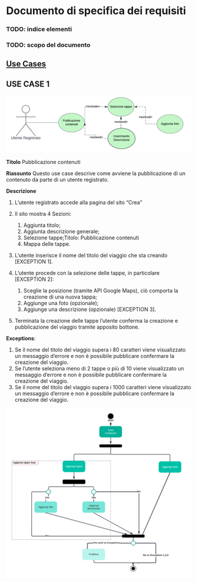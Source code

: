 # Documento di specifica dei requisiti

### TODO: indice elementi

### TODO: scopo del documento


##  <ins> **Use Cases** </ins>
## **USE CASE 1**
![alt text](PubblicazioneContenuti2.png "Activity Diagram del use case")

**Titolo** 
Pubblicazione contenuti

**Riassunto**
Questo use case descrive come avviene la pubblicazione di un contenuto da parte di un utente registrato.

**Descrizione**
1.	L’utente registrato accede alla pagina del sito “Crea”

2.	Il sito mostra 4 Sezioni:
    1. Aggiunta titolo;
    2. Aggiunta descrizione generale;
    3. Selezione tappe;Titolo: Pubblicazione contenuti
    4. Mappa delle tappe.

3.	L’utente inserisce il nome del titolo del viaggio che sta creando [EXCEPTION 1].

4.	L’utente procede con la selezione delle tappe, in particolare [EXCEPTION 2]:
    1.	Sceglie la posizione (tramite API Google Maps), ciò comporta la creazione di una nuova tappa;
    2.	Aggiunge una foto (opzionale);
    3.	Aggiunge una descrizione (opzionale) [EXCEPTION 3].


5.	Terminata la creazione delle tappe l’utente conferma la creazione e pubblicazione del viaggio tramite apposito bottone.

**Exceptions**:
1.	Se il nome del titolo del viaggio supera i 80 caratteri viene visualizzato un messaggio d’errore e non è possibile pubblicare confermare la creazione del viaggio.
2.	Se l’utente seleziona meno di 2 tappe o più di 10 viene visualizzato un messaggio d’errore e non è possibile     pubblicare confermare la creazione del viaggio.
3.	Se il nome del titolo del viaggio supera i 1000 caratteri viene visualizzato un messaggio d’errore e non è possibile pubblicare confermare la creazione del viaggio.



![alt text](PubblicazioneContenuti.png "Activity Diagram del use case")
